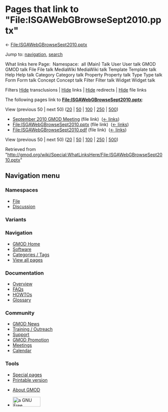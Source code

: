 <div id="mw-page-base" class="noprint">

</div>

<div id="mw-head-base" class="noprint">

</div>

<div id="content" class="mw-body" role="main">

<span id="top"></span>

<div id="mw-js-message" style="display:none;">

</div>



# <span dir="auto">Pages that link to "File:ISGAWebGBrowseSept2010.pptx"</span>

<div id="bodyContent">

<div id="contentSub">

←
[File:ISGAWebGBrowseSept2010.pptx](/wiki/File:ISGAWebGBrowseSept2010.pptx "File:ISGAWebGBrowseSept2010.pptx")

</div>

<div id="jump-to-nav" class="mw-jump">

Jump to: [navigation](#mw-navigation), [search](#p-search)

</div>

<div id="mw-content-text">

What links here Page:  Namespace:  all (Main) Talk User User talk GMOD
GMOD talk File File talk MediaWiki MediaWiki talk Template Template talk
Help Help talk Category Category talk Property Property talk Type Type
talk Form Form talk Concept Concept talk Filter Filter talk Widget
Widget talk

Filters
[Hide](/mediawiki/index.php?title=Special:WhatLinksHere/File:ISGAWebGBrowseSept2010.pptx&hidetrans=1 "Special:WhatLinksHere/File:ISGAWebGBrowseSept2010.pptx")
transclusions \|
[Hide](/mediawiki/index.php?title=Special:WhatLinksHere/File:ISGAWebGBrowseSept2010.pptx&hidelinks=1 "Special:WhatLinksHere/File:ISGAWebGBrowseSept2010.pptx")
links \|
[Hide](/mediawiki/index.php?title=Special:WhatLinksHere/File:ISGAWebGBrowseSept2010.pptx&hideredirs=1 "Special:WhatLinksHere/File:ISGAWebGBrowseSept2010.pptx")
redirects \|
[Hide](/mediawiki/index.php?title=Special:WhatLinksHere/File:ISGAWebGBrowseSept2010.pptx&hideimages=1 "Special:WhatLinksHere/File:ISGAWebGBrowseSept2010.pptx")
file links

The following pages link to
**[File:ISGAWebGBrowseSept2010.pptx](/wiki/File:ISGAWebGBrowseSept2010.pptx "File:ISGAWebGBrowseSept2010.pptx")**:

View (previous 50 \| next 50)
([20](/mediawiki/index.php?title=Special:WhatLinksHere/File:ISGAWebGBrowseSept2010.pptx&limit=20 "Special:WhatLinksHere/File:ISGAWebGBrowseSept2010.pptx")
\|
[50](/mediawiki/index.php?title=Special:WhatLinksHere/File:ISGAWebGBrowseSept2010.pptx&limit=50 "Special:WhatLinksHere/File:ISGAWebGBrowseSept2010.pptx")
\|
[100](/mediawiki/index.php?title=Special:WhatLinksHere/File:ISGAWebGBrowseSept2010.pptx&limit=100 "Special:WhatLinksHere/File:ISGAWebGBrowseSept2010.pptx")
\|
[250](/mediawiki/index.php?title=Special:WhatLinksHere/File:ISGAWebGBrowseSept2010.pptx&limit=250 "Special:WhatLinksHere/File:ISGAWebGBrowseSept2010.pptx")
\|
[500](/mediawiki/index.php?title=Special:WhatLinksHere/File:ISGAWebGBrowseSept2010.pptx&limit=500 "Special:WhatLinksHere/File:ISGAWebGBrowseSept2010.pptx"))

- [September 2010 GMOD
  Meeting](/wiki/September_2010_GMOD_Meeting "September 2010 GMOD Meeting")
  (file link) ‎ <span class="mw-whatlinkshere-tools">([←
  links](/mediawiki/index.php?title=Special:WhatLinksHere&target=September+2010+GMOD+Meeting "Special:WhatLinksHere"))</span>
- [File:ISGAWebGBrowseSept2010.pptx](/wiki/File:ISGAWebGBrowseSept2010.pptx "File:ISGAWebGBrowseSept2010.pptx")
  (file link) ‎ <span class="mw-whatlinkshere-tools">([←
  links](/mediawiki/index.php?title=Special:WhatLinksHere&target=File%3AISGAWebGBrowseSept2010.pptx "Special:WhatLinksHere"))</span>
- [File:ISGAWebGBrowseSept2010.pdf](/wiki/File:ISGAWebGBrowseSept2010.pdf "File:ISGAWebGBrowseSept2010.pdf")
  (file link) ‎ <span class="mw-whatlinkshere-tools">([←
  links](/mediawiki/index.php?title=Special:WhatLinksHere&target=File%3AISGAWebGBrowseSept2010.pdf "Special:WhatLinksHere"))</span>

View (previous 50 \| next 50)
([20](/mediawiki/index.php?title=Special:WhatLinksHere/File:ISGAWebGBrowseSept2010.pptx&limit=20 "Special:WhatLinksHere/File:ISGAWebGBrowseSept2010.pptx")
\|
[50](/mediawiki/index.php?title=Special:WhatLinksHere/File:ISGAWebGBrowseSept2010.pptx&limit=50 "Special:WhatLinksHere/File:ISGAWebGBrowseSept2010.pptx")
\|
[100](/mediawiki/index.php?title=Special:WhatLinksHere/File:ISGAWebGBrowseSept2010.pptx&limit=100 "Special:WhatLinksHere/File:ISGAWebGBrowseSept2010.pptx")
\|
[250](/mediawiki/index.php?title=Special:WhatLinksHere/File:ISGAWebGBrowseSept2010.pptx&limit=250 "Special:WhatLinksHere/File:ISGAWebGBrowseSept2010.pptx")
\|
[500](/mediawiki/index.php?title=Special:WhatLinksHere/File:ISGAWebGBrowseSept2010.pptx&limit=500 "Special:WhatLinksHere/File:ISGAWebGBrowseSept2010.pptx"))

</div>

<div class="printfooter">

Retrieved from
"<http://gmod.org/wiki/Special:WhatLinksHere/File:ISGAWebGBrowseSept2010.pptx>"

</div>

<div id="catlinks" class="catlinks catlinks-allhidden">

</div>

<div class="visualClear">

</div>

</div>

</div>

<div id="mw-navigation">

## Navigation menu

<div id="mw-head">



<div id="left-navigation">

<div id="p-namespaces" class="vectorTabs" role="navigation"
aria-labelledby="p-namespaces-label">

### Namespaces

- <span id="ca-nstab-image"><a href="/wiki/File:ISGAWebGBrowseSept2010.pptx" accesskey="c"
  title="View the file page [c]">File</a></span>
- <span id="ca-talk"><a
  href="/mediawiki/index.php?title=File_talk:ISGAWebGBrowseSept2010.pptx&amp;action=edit&amp;redlink=1"
  accesskey="t"
  title="Discussion about the content page [t]">Discussion</a></span>

</div>

<div id="p-variants" class="vectorMenu emptyPortlet" role="navigation"
aria-labelledby="p-variants-label">

### 

### Variants[](#)

<div class="menu">

</div>

</div>

</div>

<div id="right-navigation">





</div>



</div>

</div>

</div>

<div id="mw-panel">

<div id="p-logo" role="banner">

<a href="/wiki/Main_Page"
style="background-image: url(http://gmod.org/images/GMOD-cogs.png);"
title="Visit the main page"></a>

</div>

<div id="p-Navigation" class="portal" role="navigation"
aria-labelledby="p-Navigation-label">

### Navigation

<div class="body">

- <span id="n-GMOD-Home">[GMOD Home](/wiki/Main_Page)</span>
- <span id="n-Software">[Software](/wiki/GMOD_Components)</span>
- <span id="n-Categories-.2F-Tags">[Categories /
  Tags](/wiki/Categories)</span>
- <span id="n-View-all-pages">[View all
  pages](/wiki/Special:AllPages)</span>

</div>

</div>

<div id="p-Documentation" class="portal" role="navigation"
aria-labelledby="p-Documentation-label">

### Documentation

<div class="body">

- <span id="n-Overview">[Overview](/wiki/Overview)</span>
- <span id="n-FAQs">[FAQs](/wiki/Category:FAQ)</span>
- <span id="n-HOWTOs">[HOWTOs](/wiki/Category:HOWTO)</span>
- <span id="n-Glossary">[Glossary](/wiki/Glossary)</span>

</div>

</div>

<div id="p-Community" class="portal" role="navigation"
aria-labelledby="p-Community-label">

### Community

<div class="body">

- <span id="n-GMOD-News">[GMOD News](/wiki/GMOD_News)</span>
- <span id="n-Training-.2F-Outreach">[Training /
  Outreach](/wiki/Training_and_Outreach)</span>
- <span id="n-Support">[Support](/wiki/Support)</span>
- <span id="n-GMOD-Promotion">[GMOD
  Promotion](/wiki/GMOD_Promotion)</span>
- <span id="n-Meetings">[Meetings](/wiki/Meetings)</span>
- <span id="n-Calendar">[Calendar](/wiki/Calendar)</span>

</div>

</div>

<div id="p-tb" class="portal" role="navigation"
aria-labelledby="p-tb-label">

### Tools

<div class="body">

- <span id="t-specialpages"><a href="/wiki/Special:SpecialPages" accesskey="q"
  title="A list of all special pages [q]">Special pages</a></span>
- <span id="t-print"><a
  href="/mediawiki/index.php?title=Special:WhatLinksHere/File:ISGAWebGBrowseSept2010.pptx&amp;printable=yes"
  rel="alternate" accesskey="p"
  title="Printable version of this page [p]">Printable version</a></span>

</div>

</div>

</div>

</div>

<div id="footer" role="contentinfo">

- <span id="footer-places-about">[About
  GMOD](/wiki/GMOD:About "GMOD:About")</span>

<!-- -->

- <span id="footer-copyrightico">[<img src="http://www.gnu.org/graphics/gfdl-logo-small.png" width="88"
  height="31" alt="a GNU Free Documentation License" />](http://www.gnu.org/licenses/fdl-1.3.html)</span>




</div>
